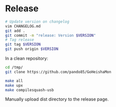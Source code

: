 # Release

```bash
# Update version on changelog
vim CHANGELOG.md
git add .
git commit -m "release: Version $VERSION"
# Tag release
git tag $VERSION
git push origin $VERSION
```

In a clean repository:

```bash
cd /tmp/
git clone https://github.com/pando85/GoHeishaMon

make all
make upx
make compilesquash-usb
```

Manually upload dist directory to the release page.
